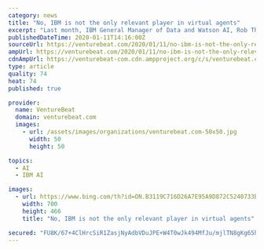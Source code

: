 ```yaml
---
category: news
title: "No, IBM is not the only relevant player in virtual agents"
excerpt: "Last month, IBM General Manager of Data and Watson AI, Rob Thomas, told VentureBeat that IBM was the only major enterprise provider in the red-hot area of virtual agents. Virtual agents are software that can chat with customers through text, voice, or web chat. “There really are no big players, except for us,” Thomas said at the time."
publishedDateTime: 2020-01-11T14:16:00Z
sourceUrl: https://venturebeat.com/2020/01/11/no-ibm-is-not-the-only-relevant-player-in-virtual-agents/
ampUrl: https://venturebeat.com/2020/01/11/no-ibm-is-not-the-only-relevant-player-in-virtual-agents/amp/
cdnAmpUrl: https://venturebeat-com.cdn.ampproject.org/c/s/venturebeat.com/2020/01/11/no-ibm-is-not-the-only-relevant-player-in-virtual-agents/amp/
type: article
quality: 74
heat: 74
published: true

provider:
  name: VentureBeat
  domain: venturebeat.com
  images:
    - url: /assets/images/organizations/venturebeat.com-50x50.jpg
      width: 50
      height: 50

topics:
  - AI
  - IBM AI

images:
  - url: https://www.bing.com/th?id=ON.B3119C716D26A7E95A9D872C5240733B
    width: 700
    height: 466
    title: "No, IBM is not the only relevant player in virtual agents"

secured: "FU8K/67+4ClHrcSiR1ZasjNyAdbVDuJPE+W4T0wJk494MfJu/mjlTN8gKg65hN3P9yLMUvqZNLpZ9cF1LzLyOXwPKW5XTRaYBZ6FkuhxHEXR96v9t9yPp3dh9YzkyvgNeNcFOnXS6pEfube5+rAWHPyOH1IFyR1i3q3/THshpPtHL0aWQXQcFAa202t6f3zixD1eQGG2YahRZUurtYk3+DszghPH3xopxHbXhvWZdG600K4JdGtIUoLMF70J059ZbNchIZgYjNxdBq9+p77vUw==;/PaDd6jWrpuo3M8PLaWFvg=="
---
```


